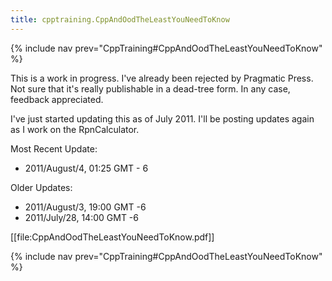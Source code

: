 ```yaml
---
title: cpptraining.CppAndOodTheLeastYouNeedToKnow
---
```

{% include nav prev="CppTraining#CppAndOodTheLeastYouNeedToKnow" %}

This is a work in progress. I've already been rejected by Pragmatic Press. Not sure that it's really publishable in a dead-tree form. In any case, feedback appreciated.

I've just started updating this as of July 2011. I'll be posting updates again as I work on the RpnCalculator.

Most Recent Update: 
* 2011/August/4, 01:25 GMT - 6

Older Updates:
* 2011/August/3, 19:00 GMT -6
* 2011/July/28, 14:00 GMT -6

[[file:CppAndOodTheLeastYouNeedToKnow.pdf]]

{% include nav prev="CppTraining#CppAndOodTheLeastYouNeedToKnow" %}
